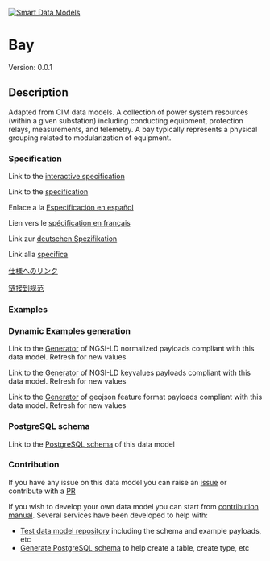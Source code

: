 [![Smart Data Models](https://smartdatamodels.org/wp-content/uploads/2022/01/SmartDataModels_logo.png "Logo")](https://smartdatamodels.org)
# Bay
Version: 0.0.1

## Description 

Adapted from CIM data models. A collection of power system resources (within a given substation) including conducting equipment, protection relays, measurements, and telemetry.  A bay typically represents a physical grouping related to modularization of equipment.
### Specification

Link to the [interactive specification](https://swagger.lab.fiware.org/?url=https://smart-data-models.github.io/dataModel.EnergyCIM/Bay/swagger.yaml)

Link to the [specification](https://github.com/smart-data-models/dataModel.EnergyCIM/blob/master/Bay/doc/spec.md)

Enlace a la [Especificación en español](https://github.com/smart-data-models/dataModel.EnergyCIM/blob/master/Bay/doc/spec_ES.md)

Lien vers le [spécification en français](https://github.com/smart-data-models/dataModel.EnergyCIM/blob/master/Bay/doc/spec_FR.md)

Link zur [deutschen Spezifikation](https://github.com/smart-data-models/dataModel.EnergyCIM/blob/master/Bay/doc/spec_DE.md)

Link alla [specifica](https://github.com/smart-data-models/dataModel.EnergyCIM/blob/master/Bay/doc/spec_IT.md)

[仕様へのリンク](https://github.com/smart-data-models/dataModel.EnergyCIM/blob/master/Bay/doc/spec_JA.md)

[链接到规范](https://github.com/smart-data-models/dataModel.EnergyCIM/blob/master/Bay/doc/spec_ZH.md)
### Examples
### Dynamic Examples generation

Link to the [Generator](https://smartdatamodels.org/extra/ngsi-ld_generator.php?schemaUrl=https://raw.githubusercontent.com/smart-data-models/dataModel.EnergyCIM/master/Bay/schema.json&email=info@smartdatamodels.org) of NGSI-LD normalized payloads compliant with this data model. Refresh for new values

Link to the [Generator](https://smartdatamodels.org/extra/ngsi-ld_generator_keyvalues.php?schemaUrl=https://raw.githubusercontent.com/smart-data-models/dataModel.EnergyCIM/master/Bay/schema.json&email=info@smartdatamodels.org) of NGSI-LD keyvalues payloads compliant with this data model. Refresh for new values

Link to the [Generator](https://smartdatamodels.org/extra/geojson_features_generator.php?schemaUrl=https://raw.githubusercontent.com/smart-data-models/dataModel.EnergyCIM/master/Bay/schema.json&email=info@smartdatamodels.org) of geojson feature format payloads compliant with this data model. Refresh for new values
### PostgreSQL schema

Link to the [PostgreSQL schema](https://github.com/smart-data-models/dataModel.EnergyCIM/blob/master/Bay/schema.sql) of this data model
### Contribution

 If you have any issue on this data model you can raise an [issue](https://github.com/smart-data-models/dataModel.EnergyCIM/issues)  or contribute with a [PR](https://github.com/smart-data-models/dataModel.EnergyCIM/pulls)

 If you wish to develop your own data model you can start from [contribution manual](https://bit.ly/contribution_manual). Several services have been developed to help with: 
 - [Test data model repository](https://smartdatamodels.org/index.php/data-models-contribution-api/) including the schema and example payloads, etc
 - [Generate PostgreSQL schema](https://smartdatamodels.org/index.php/sql-service/) to help create a table, create type, etc